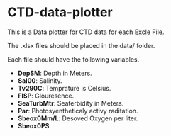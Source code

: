 # CTD-data-plotter

This is a Data plotter for CTD data for each Excle File.

The .xlsx files should be placed in the data/ folder.

Each file should have the following variables.

- **DepSM**: Depth in Meters.
- **Sal00**: Salinity.
- **Tv290C**: Temprature is Celsius.
- **FlSP**: Glouresence.
- **SeaTurbMtr**: Seaterbidity in Meters.
- **Par**: Photosyentheticaly activy raditation.
- **Sbeox0Mm/L**: Desoved Oxygen per liter.
- **Sbeox0PS**
